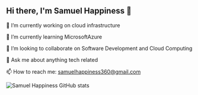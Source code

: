 ## Hi there, I'm Samuel Happiness 👋

🔭 I’m currently working on cloud infrastructure

🌱 I’m currently learning MicrosoftAzure

👯 I’m looking to collaborate on Software Development and Cloud Computing

💬 Ask me about anything tech related

📫 How to reach me: samuelhappiness360@gmail.com

![Samuel Happiness GitHub stats](https://github-readme-stats.vercel.app/api?username=it-samuelicons=true&theme=radical)
